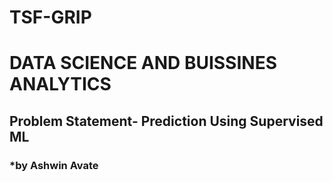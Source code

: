 # TSF-GRIP
# DATA SCIENCE AND BUISSINES ANALYTICS
## Problem Statement- Prediction Using Supervised ML
### *by Ashwin Avate
